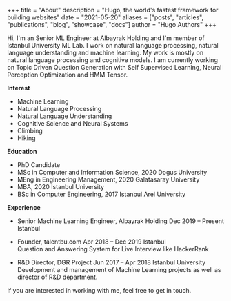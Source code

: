 +++
title = "About"
description = "Hugo, the world's fastest framework for building websites"
date = "2021-05-20"
aliases = ["posts", "articles", "publications", "blog", "showcase", "docs"]
author = "Hugo Authors"
+++

Hi, I'm an Senior ML Engineer at Albayrak Holding and I'm member of Istanbul University ML Lab. I work on natural language processing, natural language understanding and machine learning. My work is mostly on natural language processing and cognitive models. I am currently working on Topic Driven Question Generation with Self Supervised Learning, Neural Perception Optimization and HMM Tensor.

**Interest**
* Machine Learning
* Natural Language Processing
* Natural Language Understanding
* Cognitive Science and Neural Systems 
* Climbing
* Hiking

**Education**
* PhD Candidate
* MSc in Computer and Information Science, 2020 Dogus University
* MEng in Engineering Management, 2020 Galatasaray University
* MBA, 2020 Istanbul University
* BSc in Computer Engineering, 2017 Istanbul Arel University

**Experience**
* Senior Machine Learning Engineer, Albayrak Holding Dec 2019 – Present Istanbul

* Founder, talentbu.com Apr 2018 – Dec 2019 Istanbul\
Question and Answering System for Live Interview like HackerRank

* R&D Director, DGR Project Jun 2017 – Apr 2018 Istanbul University\
Development and management of Machine Learning projects as well as director of R&D department.


If you are interested in working with me, feel free to get in touch.
